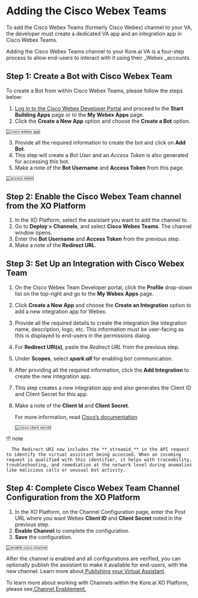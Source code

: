 # Adding the Cisco Webex Teams

To add the Cisco Webex Teams (formerly Cisco Webex) channel to your VA, the developer must create a dedicated VA app and an integration app in Cisco Webex Teams.

Adding the Cisco Webex Teams channel to your Kore.ai VA is a four-step process to allow end-users to interact with it using their _Webex _accounts.


## Step 1: Create a Bot with Cisco Webex Team

To create a Bot from within Cisco Webex Teams, please follow the steps below:



1. [Log in to the Cisco Webex Developer Portal](https://developer.webex.com/) and proceed to the **Start Building Apps** page or to the **My Webex Apps** page.
2. Click the **Create a New App** option and choose the **Create a Bot** option.
<img src="../images/cisco.png" alt="cisco webex app" title="cisco webex app" style="border: 1px solid gray; zoom:70%;">

3. Provide all the required information to create the bot and click on **Add Bot**.
4. This step will create a _Bot User_ and an _Access Token_ is also generated for accessing this bot.
5. Make a note of the **Bot Username** and **Access Token** from this page.
<img src="../images/cisco1.png" alt="access token" title="access token" style="border: 1px solid gray; zoom:70%;">

## Step 2: Enable the Cisco Webex Team channel from the XO Platform


1. In the XO Platform, select the assistant you want to add the channel to.
2. Go to **Deploy > Channels**, and select **Cisco Webex Teams**. The channel window opens.
3. Enter the **Bot Username** and **Access Token** from the previous step.
4. Make a note of the **Redirect URL**.

## Step 3: Set Up an Integration with Cisco Webex Team


1. On the Cisco Webex Team Developer portal, click the **Profile** drop-down list on the top-right and go to the **My Webex Apps** page.
2. Click **Create a New App** and choose the **Create an Integration** option to add a new integration app for Webex.
3. Provide all the required details to create the integration like integration name, description, logo, etc. This information must be user-facing as this is displayed to end-users in the permissions dialog.
4. For **Redirect URI(s)**, paste the _Redirect URL_ from the previous step.
5. Under **Scopes**, select **_spark:all_** for enabling bot communication.
6. After providing all the required information, click the **Add Integration** to create the new integration app.
7. This step creates a new integration app and also generates the Client ID and Client Secret for this app.
8. Make a note of the **Client Id** and **Client Secret**.

      For more information, read [Cisco’s documentation](https://developer.webex.com/docs/integrations)

      <img src="../images/cisco2.png" alt="cisco client secret" title="cisco client secret" style="border: 1px solid gray; zoom:70%;">

!!! note

      The Redirect URI now includes the **_streamid_** in the API request to identify the virtual assistant being accessed. When an incoming request is qualified with this identifier, it helps with traceability, troubleshooting, and remediation at the network level during anomalies like malicious calls or unusual bot activity.


## Step 4: Complete Cisco Webex Team Channel Configuration from the XO Platform

1. In the XO Platform, on the Channel Configuration page, enter the Post URL where you want Webex **Client ID** and **Client Secret** noted in the previous step.
2. **Enable Channel** to complete the configuration.
3. **Save** the configuration.
<img src="../images/cisco3.png" alt="enable cisco channel" title="enable cisco channel" style="border: 1px solid gray; zoom:70%;">

After the channel is enabled and all configurations are verified, you can optionally publish the assistant to make it available for end-users, with the new channel. Learn more about[ Publishing your Virtual Assistant](https://developer.kore.ai/docs/bots/publish/publishing-bot/).

To learn more about working with Channels within the Kore.ai XO Platform, please see[ Channel Enablement.](https://developer.kore.ai/docs/bots/channel-enablement/adding-channels-to-your-bot/)
